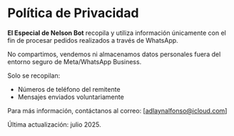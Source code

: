 # Política de Privacidad

**El Especial de Nelson Bot** recopila y utiliza información únicamente con el fin de procesar pedidos realizados a través de WhatsApp.

No compartimos, vendemos ni almacenamos datos personales fuera del entorno seguro de Meta/WhatsApp Business.

Solo se recopilan:
- Números de teléfono del remitente
- Mensajes enviados voluntariamente

Para más información, contáctanos al correo: [adlaynalfonso@icloud.com]

Última actualización: julio 2025.
